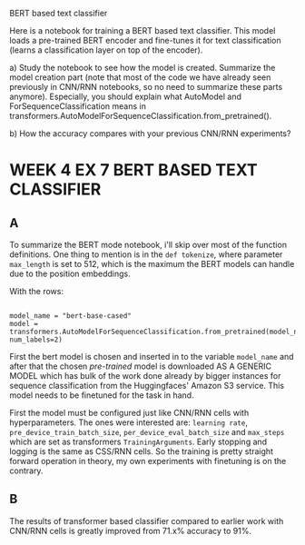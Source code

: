 BERT based text classifier

Here is a notebook for training a BERT based text classifier. This model loads a pre-trained BERT encoder and fine-tunes it for text classification (learns a classification layer on top of the encoder).

a) Study the notebook to see how the model is created. Summarize the model creation part (note that most of the code we have already seen previously in CNN/RNN notebooks, so no need to summarize these parts anymore). Especially, you should explain what AutoModel and ForSequenceClassification means in transformers.AutoModelForSequenceClassification.from_pretrained().

b) How the accuracy compares with your previous CNN/RNN experiments?

# WEEK 4 EX 7 BERT BASED TEXT CLASSIFIER

## A

To summarize the BERT mode notebook, i'll skip over most of the function definitions. One thing to mention is in the `def tokenize`, where parameter `max_length` is set to 512, which is the maximum the BERT models can handle due to the position embeddings.

With the rows:

```python3

model_name = "bert-base-cased"
model = transformers.AutoModelForSequenceClassification.from_pretrained(model_name, num_labels=2)
```

First the bert model is chosen and inserted in to the variable `model_name` and after that the chosen _pre-trained_ model is downloaded AS A GENERIC MODEL which has bulk of the work done already by bigger instances for sequence classification from the Huggingfaces' Amazon S3 service. This model needs to be finetuned for the task in hand.

First the model must be configured just like CNN/RNN cells with hyperparameters. The ones were interested are: `learning rate`, `pre_device_train_batch_size`, `per_device_eval_batch_size` and `max_steps` which are set as transformers `TrainingArguments`. Early stopping and logging is the same as CSS/RNN cells. So the training is pretty straight forward operation in theory, my own experiments with finetuning is on the contrary.

## B

The results of transformer based classifier compared to earlier work with CNN/RNN cells is greatly improved from 71.x% accuracy to 91%.


